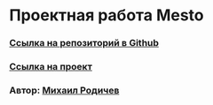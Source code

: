 # Проектная работа Mesto

### [Ссылка на репозиторий в Github](https://github.com/rodichevm/mesto-project-ff)

### [Ссылка на проект](https://rodichevm.github.io/mesto-project-ff/)

### Автор: [Михаил Родичев](https://github.com/rodichevm/)
